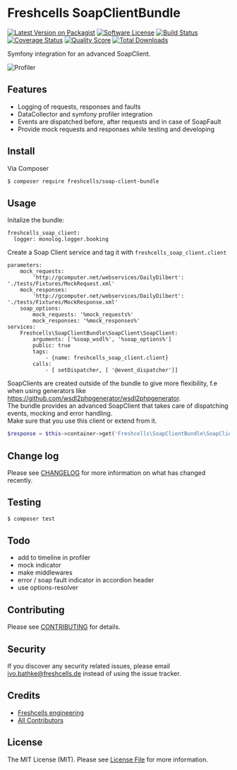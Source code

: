 # Freshcells SoapClientBundle

[![Latest Version on Packagist][ico-version]][link-packagist]
[![Software License][ico-license]](LICENSE.md)
[![Build Status][ico-travis]][link-travis]
[![Coverage Status][ico-scrutinizer]][link-scrutinizer]
[![Quality Score][ico-code-quality]][link-code-quality]
[![Total Downloads][ico-downloads]][link-downloads]

Symfony integration for an advanced SoapClient.

![Profiler](/freshcells_soap_client_bundle.png?raw=true "Profiler Soap Client Bundle")

## Features
- Logging of requests, responses and faults
- DataCollector and symfony profiler integration
- Events are dispatched before, after requests and in case of SoapFault
- Provide mock requests and responses while testing and developing

## Install

Via Composer

``` bash
$ composer require freshcells/soap-client-bundle
```

## Usage

Initalize the bundle:

    freshcells_soap_client:
      logger: monolog.logger.booking

Create a Soap Client service and tag it with `freshcells_soap_client.client` 

    parameters:
        mock_requests:
            'http://gcomputer.net/webservices/DailyDilbert': './tests/Fixtures/MockRequest.xml'
        mock_responses:
            'http://gcomputer.net/webservices/DailyDilbert': './tests/Fixtures/MockResponse.xml'
        soap_options:
            mock_requests: '%mock_requests%'
            mock_responses: '%mock_responses%'
    services:
        Freshcells\SoapClientBundle\SoapClient\SoapClient:
            arguments: ['%soap_wsdl%', '%soap_options%']
            public: true
            tags:
                - {name: freshcells_soap_client.client}
            calls:
                - [ setDispatcher, [ '@event_dispatcher']]


SoapClients are created outside of the bundle to give more flexibility, f.e when using generators like https://github.com/wsdl2phpgenerator/wsdl2phpgenerator.  
The bundle provides an advanced SoapClient that takes care of dispatching events, mocking and error handling.  
Make sure that you use this client or extend from it.


``` php
$response = $this->container->get('Freshcells\SoapClientBundle\SoapClient\SoapClient')->DailyDilbert();
```

## Change log

Please see [CHANGELOG](CHANGELOG.md) for more information on what has changed recently.

## Testing

``` bash
$ composer test
```

## Todo
- add to timeline in profiler
- mock indicator
- make middlewares
- error / soap fault indicator in accordion header
- use options-resolver

## Contributing

Please see [CONTRIBUTING](CONTRIBUTING.md) for details.

## Security

If you discover any security related issues, please email ivo.bathke@freshcells.de instead of using the issue tracker.

## Credits

- [Freshcells engineering][link-author]
- [All Contributors][link-contributors]

## License

The MIT License (MIT). Please see [License File](LICENSE.md) for more information.

[ico-version]: https://img.shields.io/packagist/v/freshcells/soap-client-bundle.svg?style=flat-square
[ico-license]: https://img.shields.io/badge/license-MIT-brightgreen.svg?style=flat-square
[ico-travis]: https://img.shields.io/travis/freshcells/soap-client-bundle/master.svg?style=flat-square
[ico-scrutinizer]: https://img.shields.io/scrutinizer/coverage/g/freshcells/soap-client-bundle.svg?style=flat-square
[ico-code-quality]: https://img.shields.io/scrutinizer/g/freshcells/soap-client-bundle.svg?style=flat-square
[ico-downloads]: https://img.shields.io/packagist/dt/freshcells/soap-client-bundle.svg?style=flat-square

[link-packagist]: https://packagist.org/packages/freshcells/soap-client-bundle
[link-travis]: https://travis-ci.org/freshcells/soap-client-bundle
[link-scrutinizer]: https://scrutinizer-ci.com/g/freshcells/soap-client-bundle/code-structure
[link-code-quality]: https://scrutinizer-ci.com/g/freshcells/soap-client-bundle
[link-downloads]: https://packagist.org/packages/freshcells/soap-client-bundle
[link-author]: https://github.com/freshcells
[link-contributors]: ../../contributors
